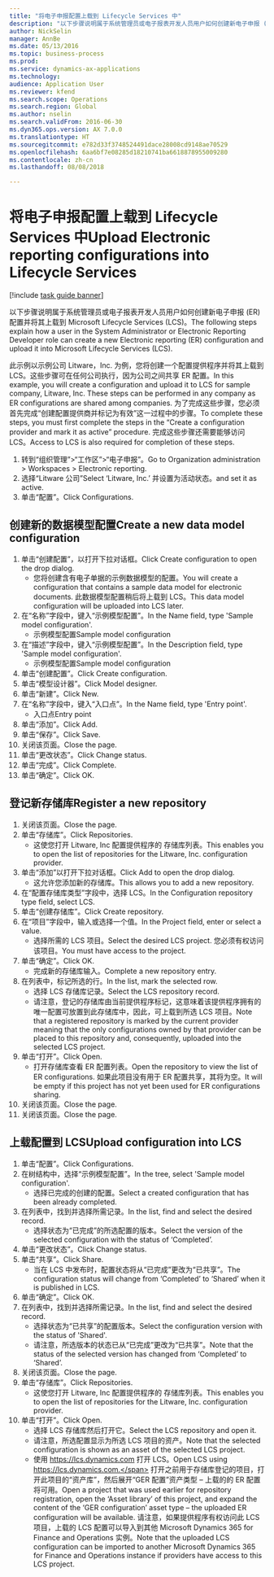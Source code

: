 ```yaml
--- 
title: "将电子申报配置上载到 Lifecycle Services 中"
description: "以下步骤说明属于系统管理员或电子报表开发人员用户如何创建新电子申报 (ER) 配置并将其上载到 Microsoft Lifecycle Services (LCS)。"
author: NickSelin
manager: AnnBe
ms.date: 05/13/2016
ms.topic: business-process
ms.prod: 
ms.service: dynamics-ax-applications
ms.technology: 
audience: Application User
ms.reviewer: kfend
ms.search.scope: Operations
ms.search.region: Global
ms.author: nselin
ms.search.validFrom: 2016-06-30
ms.dyn365.ops.version: AX 7.0.0
ms.translationtype: HT
ms.sourcegitcommit: e782d33f3748524491dace28008cd9148ae70529
ms.openlocfilehash: 6aa6bf7e08285d18210741ba6618878955009280
ms.contentlocale: zh-cn
ms.lasthandoff: 08/08/2018

---
```

# <a name="upload-electronic-reporting-configurations-into-lifecycle-services"></a><span data-ttu-id="884c3-103">将电子申报配置上载到 Lifecycle Services 中</span><span class="sxs-lookup"><span data-stu-id="884c3-103">Upload Electronic reporting configurations into Lifecycle Services</span></span>

[!include [task guide banner](../../includes/task-guide-banner.md)]

<span data-ttu-id="884c3-104">以下步骤说明属于系统管理员或电子报表开发人员用户如何创建新电子申报 (ER) 配置并将其上载到 Microsoft Lifecycle Services (LCS)。</span><span class="sxs-lookup"><span data-stu-id="884c3-104">The following steps explain how a user in the System Administrator or Electronic Reporting Developer role can create a new Electronic reporting (ER) configuration and upload it into Microsoft Lifecycle Services (LCS).</span></span>

<span data-ttu-id="884c3-105">此示例以示例公司 Litware，Inc. 为例，您将创建一个配置提供程序并将其上载到 LCS。这些步骤可在任何公司执行，因为公司之间共享 ER 配置。</span><span class="sxs-lookup"><span data-stu-id="884c3-105">In this example, you will create a configuration and upload it to LCS for sample company, Litware, Inc. These steps can be performed in any company as ER configurations are shared among companies.</span></span> <span data-ttu-id="884c3-106">为了完成这些步骤，您必须首先完成“创建配置提供商并标记为有效”这一过程中的步骤。</span><span class="sxs-lookup"><span data-stu-id="884c3-106">To complete these steps, you must first complete the steps in the “Create a configuration provider and mark it as active” procedure.</span></span> <span data-ttu-id="884c3-107">完成这些步骤还需要能够访问 LCS。</span><span class="sxs-lookup"><span data-stu-id="884c3-107">Access to LCS is also required for completion of these steps.</span></span>

1. <span data-ttu-id="884c3-108">转到“组织管理”>“工作区”>“电子申报”。</span><span class="sxs-lookup"><span data-stu-id="884c3-108">Go to Organization administration > Workspaces > Electronic reporting.</span></span>
2. <span data-ttu-id="884c3-109">选择“Litware 公司”</span><span class="sxs-lookup"><span data-stu-id="884c3-109">Select ‘Litware, Inc.’</span></span> <span data-ttu-id="884c3-110">并设置为活动状态。</span><span class="sxs-lookup"><span data-stu-id="884c3-110">and set it as active.</span></span>
3. <span data-ttu-id="884c3-111">单击“配置”。</span><span class="sxs-lookup"><span data-stu-id="884c3-111">Click Configurations.</span></span>

## <a name="create-a-new-data-model-configuration"></a><span data-ttu-id="884c3-112">创建新的数据模型配置</span><span class="sxs-lookup"><span data-stu-id="884c3-112">Create a new data model configuration</span></span>
1. <span data-ttu-id="884c3-113">单击“创建配置”，以打开下拉对话框。</span><span class="sxs-lookup"><span data-stu-id="884c3-113">Click Create configuration to open the drop dialog.</span></span>
    * <span data-ttu-id="884c3-114">您将创建含有电子单据的示例数据模型的配置。</span><span class="sxs-lookup"><span data-stu-id="884c3-114">You will create a configuration that contains a sample data model for electronic documents.</span></span> <span data-ttu-id="884c3-115">此数据模型配置稍后将上载到 LCS。</span><span class="sxs-lookup"><span data-stu-id="884c3-115">This data model configuration will be uploaded into LCS later.</span></span>  
2. <span data-ttu-id="884c3-116">在“名称”字段中，键入“示例模型配置”。</span><span class="sxs-lookup"><span data-stu-id="884c3-116">In the Name field, type 'Sample model configuration'.</span></span>
    * <span data-ttu-id="884c3-117">示例模型配置</span><span class="sxs-lookup"><span data-stu-id="884c3-117">Sample model configuration</span></span>  
3. <span data-ttu-id="884c3-118">在“描述”字段中，键入“示例模型配置”。</span><span class="sxs-lookup"><span data-stu-id="884c3-118">In the Description field, type 'Sample model configuration'.</span></span>
    * <span data-ttu-id="884c3-119">示例模型配置</span><span class="sxs-lookup"><span data-stu-id="884c3-119">Sample model configuration</span></span>  
4. <span data-ttu-id="884c3-120">单击“创建配置”。</span><span class="sxs-lookup"><span data-stu-id="884c3-120">Click Create configuration.</span></span>
5. <span data-ttu-id="884c3-121">单击“模型设计器”。</span><span class="sxs-lookup"><span data-stu-id="884c3-121">Click Model designer.</span></span>
6. <span data-ttu-id="884c3-122">单击“新建”。</span><span class="sxs-lookup"><span data-stu-id="884c3-122">Click New.</span></span>
7. <span data-ttu-id="884c3-123">在“名称”字段中，键入“入口点”。</span><span class="sxs-lookup"><span data-stu-id="884c3-123">In the Name field, type 'Entry point'.</span></span>
    * <span data-ttu-id="884c3-124">入口点</span><span class="sxs-lookup"><span data-stu-id="884c3-124">Entry point</span></span>  
8. <span data-ttu-id="884c3-125">单击“添加”。</span><span class="sxs-lookup"><span data-stu-id="884c3-125">Click Add.</span></span>
9. <span data-ttu-id="884c3-126">单击“保存”。</span><span class="sxs-lookup"><span data-stu-id="884c3-126">Click Save.</span></span>
10. <span data-ttu-id="884c3-127">关闭该页面。</span><span class="sxs-lookup"><span data-stu-id="884c3-127">Close the page.</span></span>
11. <span data-ttu-id="884c3-128">单击“更改状态”。</span><span class="sxs-lookup"><span data-stu-id="884c3-128">Click Change status.</span></span>
12. <span data-ttu-id="884c3-129">单击“完成”。</span><span class="sxs-lookup"><span data-stu-id="884c3-129">Click Complete.</span></span>
13. <span data-ttu-id="884c3-130">单击“确定”。</span><span class="sxs-lookup"><span data-stu-id="884c3-130">Click OK.</span></span>

## <a name="register-a-new--repository"></a><span data-ttu-id="884c3-131">登记新存储库</span><span class="sxs-lookup"><span data-stu-id="884c3-131">Register a new  repository</span></span>
1. <span data-ttu-id="884c3-132">关闭该页面。</span><span class="sxs-lookup"><span data-stu-id="884c3-132">Close the page.</span></span>
2. <span data-ttu-id="884c3-133">单击“存储库”。</span><span class="sxs-lookup"><span data-stu-id="884c3-133">Click Repositories.</span></span>
    * <span data-ttu-id="884c3-134">这使您打开 Litware, Inc 配置提供程序的 存储库列表。</span><span class="sxs-lookup"><span data-stu-id="884c3-134">This enables you to open the list of repositories for the Litware, Inc. configuration provider.</span></span>  
3. <span data-ttu-id="884c3-135">单击“添加”以打开下拉对话框。</span><span class="sxs-lookup"><span data-stu-id="884c3-135">Click Add to open the drop dialog.</span></span>
    * <span data-ttu-id="884c3-136">这允许您添加新的存储库。</span><span class="sxs-lookup"><span data-stu-id="884c3-136">This allows you to add a new repository.</span></span>  
4. <span data-ttu-id="884c3-137">在“配置存储库类型”字段中，选择 LCS。</span><span class="sxs-lookup"><span data-stu-id="884c3-137">In the Configuration repository type field, select LCS.</span></span>
5. <span data-ttu-id="884c3-138">单击“创建存储库”。</span><span class="sxs-lookup"><span data-stu-id="884c3-138">Click Create repository.</span></span>
6. <span data-ttu-id="884c3-139">在“项目”字段中，输入或选择一个值。</span><span class="sxs-lookup"><span data-stu-id="884c3-139">In the Project field, enter or select a value.</span></span>
    * <span data-ttu-id="884c3-140">选择所需的 LCS 项目。</span><span class="sxs-lookup"><span data-stu-id="884c3-140">Select the desired LCS project.</span></span> <span data-ttu-id="884c3-141">您必须有权访问该项目。</span><span class="sxs-lookup"><span data-stu-id="884c3-141">You must have access to the project.</span></span>  
7. <span data-ttu-id="884c3-142">单击“确定”。</span><span class="sxs-lookup"><span data-stu-id="884c3-142">Click OK.</span></span>
    * <span data-ttu-id="884c3-143">完成新的存储库输入。</span><span class="sxs-lookup"><span data-stu-id="884c3-143">Complete a new repository entry.</span></span>  
8. <span data-ttu-id="884c3-144">在列表中，标记所选的行。</span><span class="sxs-lookup"><span data-stu-id="884c3-144">In the list, mark the selected row.</span></span>
    * <span data-ttu-id="884c3-145">选择 LCS 存储库记录。</span><span class="sxs-lookup"><span data-stu-id="884c3-145">Select the LCS repository record.</span></span>  
    * <span data-ttu-id="884c3-146">请注意，登记的存储库由当前提供程序标记，这意味着该提供程序拥有的唯一配置可放置到此存储库中，因此，可上载到所选 LCS 项目。</span><span class="sxs-lookup"><span data-stu-id="884c3-146">Note that a registered repository is marked by the current provider meaning that the only configurations owned by that provider can be placed to this repository and, consequently, uploaded into the selected LCS project.</span></span>  
9. <span data-ttu-id="884c3-147">单击“打开”。</span><span class="sxs-lookup"><span data-stu-id="884c3-147">Click Open.</span></span>
    * <span data-ttu-id="884c3-148">打开存储库查看 ER 配置列表。</span><span class="sxs-lookup"><span data-stu-id="884c3-148">Open the repository to view the list of ER configurations.</span></span> <span data-ttu-id="884c3-149">如果此项目没有用于 ER 配置共享，其将为空。</span><span class="sxs-lookup"><span data-stu-id="884c3-149">It will be empty if this project has not yet been used for ER configurations sharing.</span></span>  
10. <span data-ttu-id="884c3-150">关闭该页面。</span><span class="sxs-lookup"><span data-stu-id="884c3-150">Close the page.</span></span>
11. <span data-ttu-id="884c3-151">关闭该页面。</span><span class="sxs-lookup"><span data-stu-id="884c3-151">Close the page.</span></span>

## <a name="upload-configuration-into-lcs"></a><span data-ttu-id="884c3-152">上载配置到 LCS</span><span class="sxs-lookup"><span data-stu-id="884c3-152">Upload configuration into LCS</span></span>
1. <span data-ttu-id="884c3-153">单击“配置”。</span><span class="sxs-lookup"><span data-stu-id="884c3-153">Click Configurations.</span></span>
2. <span data-ttu-id="884c3-154">在树结构中，选择“示例模型配置”。</span><span class="sxs-lookup"><span data-stu-id="884c3-154">In the tree, select 'Sample model configuration'.</span></span>
    * <span data-ttu-id="884c3-155">选择已完成的创建的配置。</span><span class="sxs-lookup"><span data-stu-id="884c3-155">Select a created configuration that has been already completed.</span></span>  
3. <span data-ttu-id="884c3-156">在列表中，找到并选择所需记录。</span><span class="sxs-lookup"><span data-stu-id="884c3-156">In the list, find and select the desired record.</span></span>
    * <span data-ttu-id="884c3-157">选择状态为“已完成”的所选配置的版本。</span><span class="sxs-lookup"><span data-stu-id="884c3-157">Select the version of the selected configuration with the status of ‘Completed’.</span></span>  
4. <span data-ttu-id="884c3-158">单击“更改状态”。</span><span class="sxs-lookup"><span data-stu-id="884c3-158">Click Change status.</span></span>
5. <span data-ttu-id="884c3-159">单击“共享”。</span><span class="sxs-lookup"><span data-stu-id="884c3-159">Click Share.</span></span>
    * <span data-ttu-id="884c3-160">当在 LCS 中发布时，配置状态将从“已完成”更改为“已共享”。</span><span class="sxs-lookup"><span data-stu-id="884c3-160">The configuration status will change from ‘Completed’ to ‘Shared’ when it is published in LCS.</span></span>  
6. <span data-ttu-id="884c3-161">单击“确定”。</span><span class="sxs-lookup"><span data-stu-id="884c3-161">Click OK.</span></span>
7. <span data-ttu-id="884c3-162">在列表中，找到并选择所需记录。</span><span class="sxs-lookup"><span data-stu-id="884c3-162">In the list, find and select the desired record.</span></span>
    * <span data-ttu-id="884c3-163">选择状态为“已共享”的配置版本。</span><span class="sxs-lookup"><span data-stu-id="884c3-163">Select the configuration version with the status of 'Shared'.</span></span>  
    * <span data-ttu-id="884c3-164">请注意，所选版本的状态已从“已完成”更改为“已共享”。</span><span class="sxs-lookup"><span data-stu-id="884c3-164">Note that the status of the selected version has changed from ‘Completed’ to ‘Shared’.</span></span>  
8. <span data-ttu-id="884c3-165">关闭该页面。</span><span class="sxs-lookup"><span data-stu-id="884c3-165">Close the page.</span></span>
9. <span data-ttu-id="884c3-166">单击“存储库”。</span><span class="sxs-lookup"><span data-stu-id="884c3-166">Click Repositories.</span></span>
    * <span data-ttu-id="884c3-167">这使您打开 Litware, Inc 配置提供程序的 存储库列表。</span><span class="sxs-lookup"><span data-stu-id="884c3-167">This enables you to open the list of repositories for the Litware, Inc. configuration provider.</span></span>  
10. <span data-ttu-id="884c3-168">单击“打开”。</span><span class="sxs-lookup"><span data-stu-id="884c3-168">Click Open.</span></span>
    * <span data-ttu-id="884c3-169">选择 LCS 存储库然后打开它。</span><span class="sxs-lookup"><span data-stu-id="884c3-169">Select the LCS repository and open it.</span></span>  
    * <span data-ttu-id="884c3-170">请注意，所选配置显示为所选 LCS 项目的资产。</span><span class="sxs-lookup"><span data-stu-id="884c3-170">Note that the selected configuration is shown as an asset of the selected LCS project.</span></span>  
    * <span data-ttu-id="884c3-171">使用 https://lcs.dynamics.com 打开 LCS。</span><span class="sxs-lookup"><span data-stu-id="884c3-171">Open LCS using https://lcs.dynamics.com.</span></span> <span data-ttu-id="884c3-172">打开之前用于存储库登记的项目，打开此项目的“资产库”，然后展开“GER 配置”资产类型 – 上载的的 ER 配置将可用。</span><span class="sxs-lookup"><span data-stu-id="884c3-172">Open a project that was used earlier for repository registration, open the ‘Asset library’ of this project, and expand the content of the ‘GER configuration’ asset type – the uploaded ER configuration will be available.</span></span> <span data-ttu-id="884c3-173">请注意，如果提供程序有权访问此 LCS 项目，上载的 LCS 配置可以导入到其他 Microsoft Dynamics 365 for Finance and Operations 实例。</span><span class="sxs-lookup"><span data-stu-id="884c3-173">Note that the uploaded LCS configuration can be imported to another Microsoft Dynamics 365 for Finance and Operations instance if providers have access to this LCS project.</span></span>  


